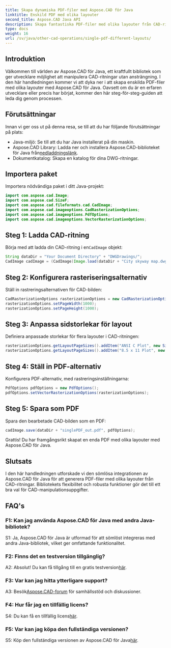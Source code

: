 ```yaml
---
title: Skapa dynamiska PDF-filer med Aspose.CAD för Java
linktitle: Enskild PDF med olika layouter
second_title: Aspose.CAD Java API
description: Skapa fantastiska PDF-filer med olika layouter från CAD-ritningar med Aspose.CAD för Java. Enkel integration och kraftfulla funktioner för Java-utvecklare.
type: docs
weight: 16
url: /sv/java/other-cad-operations/single-pdf-different-layouts/
---
```

## Introduktion

Välkommen till världen av Aspose.CAD för Java, ett kraftfullt bibliotek som ger utvecklare möjlighet att manipulera CAD-ritningar utan ansträngning. I den här handledningen kommer vi att dyka ner i att skapa enskilda PDF-filer med olika layouter med Aspose.CAD för Java. Oavsett om du är en erfaren utvecklare eller precis har börjat, kommer den här steg-för-steg-guiden att leda dig genom processen.

## Förutsättningar

Innan vi ger oss ut på denna resa, se till att du har följande förutsättningar på plats:
- Java-miljö: Se till att du har Java installerat på din maskin.
-  Aspose.CAD Library: Ladda ner och installera Aspose.CAD-biblioteket för Java från[nedladdningslänk](https://releases.aspose.com/cad/java/).
- Dokumentkatalog: Skapa en katalog för dina DWG-ritningar.

## Importera paket

Importera nödvändiga paket i ditt Java-projekt:

```java
import com.aspose.cad.Image;
import com.aspose.cad.SizeF;
import com.aspose.cad.fileformats.cad.CadImage;
import com.aspose.cad.imageoptions.CadRasterizationOptions;
import com.aspose.cad.imageoptions.PdfOptions;
import com.aspose.cad.imageoptions.VectorRasterizationOptions;
```

## Steg 1: Ladda CAD-ritning

 Börja med att ladda din CAD-ritning i en`CadImage` objekt:

```java
String dataDir = "Your Document Directory" + "DWGDrawings/";
CadImage cadImage = (CadImage)Image.load(dataDir + "City skyway map.dwg");
```

## Steg 2: Konfigurera rasteriseringsalternativ

Ställ in rastreringsalternativen för CAD-bilden:

```java
CadRasterizationOptions rasterizationOptions = new CadRasterizationOptions();
rasterizationOptions.setPageWidth(1000);
rasterizationOptions.setPageHeight(1000);
```

## Steg 3: Anpassa sidstorlekar för layout

Definiera anpassade storlekar för flera layouter i CAD-ritningen:

```java
rasterizationOptions.getLayoutPageSizes().addItem("ANSI C Plot", new SizeF(500, 1000));
rasterizationOptions.getLayoutPageSizes().addItem("8.5 x 11 Plot", new SizeF(1000, 100));
```

## Steg 4: Ställ in PDF-alternativ

Konfigurera PDF-alternativ, med rastreringsinställningarna:

```java
PdfOptions pdfOptions = new PdfOptions();
pdfOptions.setVectorRasterizationOptions(rasterizationOptions);
```

## Steg 5: Spara som PDF

Spara den bearbetade CAD-bilden som en PDF:

```java
cadImage.save(dataDir + "singlePDF_out.pdf", pdfOptions);
```

Grattis! Du har framgångsrikt skapat en enda PDF med olika layouter med Aspose.CAD för Java.

## Slutsats

I den här handledningen utforskade vi den sömlösa integrationen av Aspose.CAD för Java för att generera PDF-filer med olika layouter från CAD-ritningar. Bibliotekets flexibilitet och robusta funktioner gör det till ett bra val för CAD-manipulationsuppgifter.

## FAQ's

### F1: Kan jag använda Aspose.CAD för Java med andra Java-bibliotek?

S1: Ja, Aspose.CAD för Java är utformad för att sömlöst integreras med andra Java-bibliotek, vilket ger omfattande funktionalitet.

### F2: Finns det en testversion tillgänglig?

 A2: Absolut! Du kan få tillgång till en gratis testversion[här](https://releases.aspose.com/).

### F3: Var kan jag hitta ytterligare support?

 A3: Besök[Aspose.CAD-forum](https://forum.aspose.com/c/cad/19) för samhällsstöd och diskussioner.

### F4: Hur får jag en tillfällig licens?

 S4: Du kan få en tillfällig licens[här](https://purchase.aspose.com/temporary-license/).

### F5: Var kan jag köpa den fullständiga versionen?

S5: Köp den fullständiga versionen av Aspose.CAD för Java[här](https://purchase.aspose.com/buy).